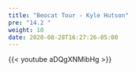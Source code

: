 ```yaml
---
title: "Beocat Tour - Kyle Hutson"
pre: "14.2 "
weight: 10
date: 2020-08-28T16:27:26-05:00
---
```


{{< youtube aDQgXNMibHg >}}

